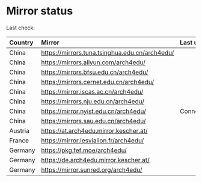 <script src="./time.js"></script>
# Mirror status
Last check: <script type="text/javascript">localize(1737343481.6255715);</script>

|Country|Mirror|Last update|
|:------|:-----|:----------|
|China|https://mirrors.tuna.tsinghua.edu.cn/arch4edu/|<script type="text/javascript">localize(1737311805);</script>|
|China|https://mirrors.aliyun.com/arch4edu/|<script type="text/javascript">localize(1737311805);</script>|
|China|https://mirrors.bfsu.edu.cn/arch4edu/|<script type="text/javascript">localize(1737311805);</script>|
|China|https://mirrors.cernet.edu.cn/arch4edu/|<script type="text/javascript">localize(1737311805);</script>|
|China|https://mirror.iscas.ac.cn/arch4edu/|<script type="text/javascript">localize(1737225281);</script>|
|China|https://mirrors.nju.edu.cn/arch4edu/|<script type="text/javascript">localize(1737268610);</script>|
|China|https://mirror.nyist.edu.cn/arch4edu/|ConnectionError|
|China|https://mirrors.sau.edu.cn/arch4edu/|<script type="text/javascript">localize(1731653531);</script>|
|Austria|https://at.arch4edu.mirror.kescher.at/|<script type="text/javascript">localize(1737311805);</script>|
|France|https://mirror.lesviallon.fr/arch4edu/|<script type="text/javascript">localize(1737311805);</script>|
|Germany|https://pkg.fef.moe/arch4edu/|<script type="text/javascript">localize(1737311805);</script>|
|Germany|https://de.arch4edu.mirror.kescher.at/|<script type="text/javascript">localize(1737311805);</script>|
|Germany|https://mirror.sunred.org/arch4edu/|<script type="text/javascript">localize(1737311805);</script>|

<script src="./tablefilter/tablefilter.js"></script>
<script src="./table.js"></script>